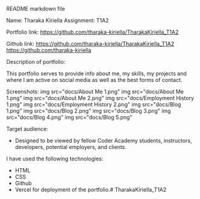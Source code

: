 README markdown file

Name: Tharaka Kiriella
Assignment: T1A2

Portfolio link:
https://github.com/tharaka-kiriella/TharakaKiriella_T1A2

Github link:
https://github.com/tharaka-kiriella/TharakaKiriella_T1A2
https://github.com/tharaka-kiriella


Description of portfolio:

This portfolio serves to provide info about me, my skills, my projects and where I am active on social media as well as the best forms of contact.

Screenshots:
img src="docs/About Me 1.png"
img src="docs/About Me 1.png"
img src="docs/About Me 2.png"
img src="docs/Employment History 1.png"
img src="docs/Employment History 2.png"
img src="docs/Blog 1.png"
img src="docs/Blog 2.png"
img src="docs/Blog 3.png"
img src="docs/Blog 4.png"
img src="docs/Blog 5.png"



Target audience:
- Designed to be viewed by fellow Coder Academy students, instructors, developers, potential employers, and clients.

I have used the following technologies:
- HTML
- CSS
- Github
- Vercel for deployment of the portfolio.# TharakaKiriella_T1A2

